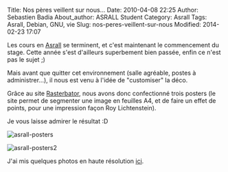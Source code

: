 Title: Nos pères veillent sur nous...
Date: 2010-04-08 22:25
Author: Sebastien Badia
About_author: ASRALL Student
Category: Asrall
Tags: Asrall, Debian, GNU, vie
Slug: nos-peres-veillent-sur-nous
Modified: 2014-02-23 17:07

Les cours en [Asrall](http://asrall.fr/) se terminent, et c'est maintenant le commencement du stage. Cette année s'est d'ailleurs superbement bien passée, enfin ce n'est pas le sujet ;)

Mais avant que quitter cet environnement (salle agréable, postes à administrer...), il nous est venu à l'idée de "customiser" la déco.

Grâce au site [Rasterbator](http://homokaasu.org/rasterbator/), nous avons donc confectionné trois posters (le site permet de segmenter une image en feuilles A4, et de faire un effet de points, pour une impression façon Roy Lichtenstein).

Je vous laisse admirer le résultat :D

![asrall-posters]({static}/images/asrall-poster.jpg)

![asrall-posters2]({static}/images/asrall-poster2.jpg)

J'ai mis quelques photos en haute résolution [ici](http://badia.fr/img/asrall/).
